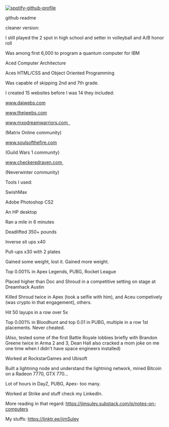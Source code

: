  

   [![spotify-github-profile](https://spotify-github-profile.vercel.app/api/view?uid=jimdzy&cover_image=true&theme=default&show_offline=false&background_color=121212&interchange=false)](https://github.com/kittinan/spotify-github-profile)

github readme

cleaner version: 

I still played the 2 spot in high school and setter in volleyball and A/B honor roll


Was among first 6,000 to program a quantum computer for IBM


Aced Computer Architecture 

Aces HTML/CSS and Object Oriented Programming 

Was capable of skipping 2nd and 7th grade.

I created 15 websites before I was 14 they included:  

www.dajwebs.com

www.thejwebs.com

www.mxodreamwarriors.com  

(Matrix Online community)

www.soulsofthefire.com 

(Guild Wars 1 community)

www.checkeredraven.com 

(Neverwinter community)

Tools I used: 

SwishMax

Adobe Photoshop CS2

An HP desktop 

Ran a mile in 6 minutes 

Deadlifted 350+ pounds 

Inverse sit ups x40

Pull-ups x30 with 2 plates

Gained some weight, lost it.  Gained more weight.

Top 0.001% in Apex Legends, PUBG, Rocket League

Placed higher than Doc and Shroud in a competitive setting on stage at Dreamhack Austin 

Killed Shroud twice in Apex (took a selfie with him), and Aceu competively (was crypto in that engagement), others.

Hit 50 layups in a row over 5x

Top 0.001% in Bloodhunt and top 0.01 in PUBG, multiple in a row 1st placements. Never cheated.   

(Also, tested some of the first Battle Royale lobbies briefly with Brandon Greene twice in Arma 2 and 3, Dean Hall also cracked a mom joke on me one time when I didn't have space engineers 
installed)

Worked at RockstarGames and Ubisoft



Built a lightning node and understand the lightning network, mined Bitcoin on a Radeon 7770, GTX 770... 

Lot of hours in DayZ, PUBG, Apex- too many. 

Worked at Strike and stuff check my LinkedIn.

More reading in that regard: https://jimsuley.substack.com/p/notes-on-computers

My stuffs: https://linktr.ee/jimSuley



